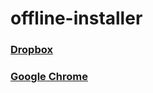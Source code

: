 # offline-installer

### [Dropbox](https://www.dropbox.com/downloading?full=1&os=win)

### [Google Chrome](https://www.google.com/intl/en/chrome/browser/desktop/index.html?standalone=1)

